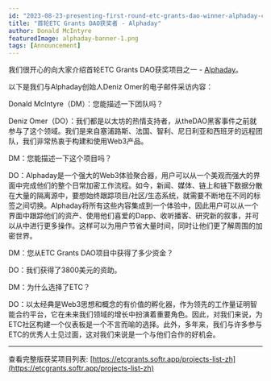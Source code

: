 ```yaml
---
id: "2023-08-23-presenting-first-round-etc-grants-dao-winner-alphaday-cn"
title: "首轮ETC Grants DAO获奖者 - Alphaday"
author: Donald McIntyre
featuredImage: alphaday-banner-1.png
tags: [Announcement]
---
```


我们很开心的向大家介绍首轮ETC Grants DAO获奖项目之一 - [Alphaday](https://etcgrants.softr.app/project-details-zh?recordId=recFXsxD1gSPBC6ab)。

以下是我们与Alphaday创始人Deniz Omer的电子邮件采访内容：

Donald McIntyre（DM）：您能描述一下团队吗？

Deniz Omer（DO）：我们都是以太坊的热情支持者，从theDAO黑客事件之前就参与了这个领域。我们是来自塞浦路斯、法国、智利、尼日利亚和西班牙的远程团队，我们非常热衷于构建和使用Web3产品。

DM：您能描述一下这个项目吗？

DO：Alphaday是一个强大的Web3体验聚合器，用户可以从一个美观而强大的界面中完成他们的整个日常加密工作流程。如今，新闻、媒体、链上和链下数据分散在大量的隔离源中，要想始终跟踪项目/社区/生态系统，就需要不断地在不同的标签之间切换。Alphaday将所有这些内容集成到一个体验中，因此用户可以从一个界面中跟踪他们的资产、使用他们喜爱的Dapp、收听播客、研究新的叙事，并可以从中进行更多操作。这样可以为用户节省大量时间，同时让他们更了解周围的加密世界。

DM：您从ETC Grants DAO项目中获得了多少资金？

DO：我们获得了3800美元的资助。

DM：为什么选择了ETC？

DO：以太经典是Web3思想和概念的有价值的孵化器，作为领先的工作量证明智能合约平台，它在未来我们领域的增长中扮演着重要角色。因此，对我们来说，为ETC社区构建一个仪表板是一个不言而喻的选择。此外，多年来，我们与许多参与ETC的优秀人士见过面，这对我们来说是一个与他们合作的好机会。

---

查看完整版获奖项目列表: [https://etcgrants.softr.app/projects-list-zh](https://etcgrants.softr.app/projects-list-zh)
